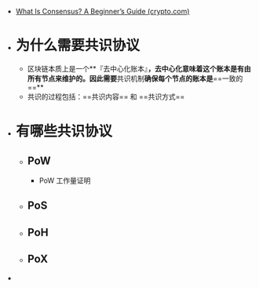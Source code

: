 - [What Is Consensus? A Beginner’s Guide (crypto.com)](https://crypto.com/university/consensus-mechanisms-explained)
- # 为什么需要共识协议
	- 区块链本质上是一个**『去中心化账本』**，去中心化意味着这个账本是有由所有节点来维护的。因此需要**共识机制**确保每个节点的账本是**==一致的==**
	- 共识的过程包括：==共识内容== 和 ==共识方式==
- # 有哪些共识协议
	- ## PoW
		- PoW 工作量证明
	- ## PoS
	- ## PoH
	- ## PoX
-